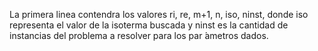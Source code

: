 La primera linea contendra los valores ri, re, m+1, n, iso, ninst, donde iso representa el valor
de la isoterma buscada y ninst es la cantidad de instancias del problema a resolver para los
par ́ametros dados.